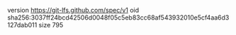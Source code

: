 version https://git-lfs.github.com/spec/v1
oid sha256:3037ff24bcd42506d0048f05c5eb83cc68af543932010e5cf4aa6d3127dab011
size 795
